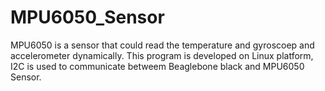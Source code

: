 # MPU6050_Sensor
MPU6050 is a sensor that could read the temperature and gyroscoep and accelerometer dynamically. This program is developed on Linux platform, I2C is used to communicate betweem Beaglebone black and MPU6050 Sensor.

